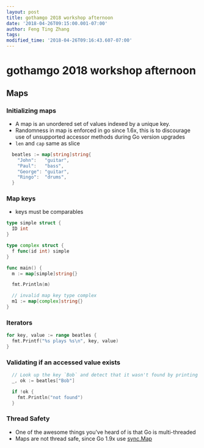 ```yaml
---
layout: post
title: gothamgo 2018 workshop afternoon
date: '2018-04-26T09:15:00.001-07:00'
author: Feng Ting Zhang
tags:
modified_time: '2018-04-26T09:16:43.607-07:00'
---
```


# gothamgo 2018 workshop afternoon

## Maps

### Initializing maps
* A map is an unordered set of values indexed by a unique key.
* Randomness in map is enforced in go since 1.6x, this is to discourage use of unsupported accessor methods during Go version upgrades
* `len` and `cap` same as slice

```go
  beatles := map[string]string{
    "John":   "guitar",
    "Paul":   "bass",
    "George": "guitar",
    "Ringo":  "drums",
  }
```

### Map keys
* keys must be comparables

```go
type simple struct {
  ID int
}

type complex struct {
  f func(id int) simple
}

func main() {
  m := map[simple]string{}

  fmt.Println(m)

  // invalid map key type complex
  m1 := map[complex]string{}
}
```

### Iterators
```go
for key, value := range beatles {
  fmt.Printf("%s plays %s\n", key, value)
}

```

### Validating if an accessed value exists
```go
  // Look up the key `Bob` and detect that it wasn't found by printing `not found`
  _, ok := beatles["Bob"]

  if !ok {
    fmt.Println("not found")
  }

```

### Thread Safety
* One of the awesome things you've heard of is that Go is multi-threaded
* Maps are not thread safe, since Go 1.9x use [sync.Map](https://golang.org/pkg/sync/#Map)


